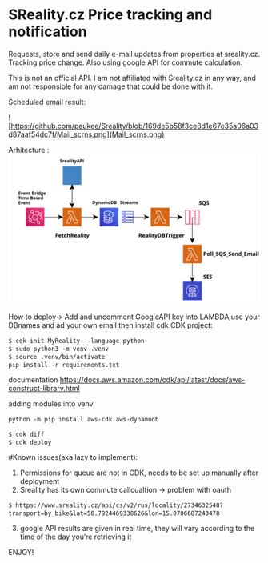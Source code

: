 
# SReality.cz Price tracking and notification
Requests, store and send daily e-mail updates from properties at sreality.cz. Tracking price change. Also using google API for commute calculation.

This is not an official API. I am not affiliated with Sreality.cz in any way, and am not responsible for any damage that could be done with it.


Scheduled email result: 

![https://github.com/paukee/Sreality/blob/169de5b58f3ce8d1e67e35a06a03d87aaf54dc7f/Mail_scrns.png](Mail_scrns.png)

Arhitecture :
![My schema](Schema.PNG)

How to deploy->
Add and uncomment GoogleAPI key into LAMBDA,use your DBnames and ad your own email
then install cdk 
CDK project:
```
$ cdk init MyReality --language python
$ sudo python3 -m venv .venv
$ source .venv/bin/activate
pip install -r requirements.txt
```
documentation
https://docs.aws.amazon.com/cdk/api/latest/docs/aws-construct-library.html


adding modules into venv 
```
python -m pip install aws-cdk.aws-dynamodb 
```

```
$ cdk diff 
$ cdk deploy
```

#Known issues(aka lazy to implement):

1. Permissions for queue are not in CDK, needs to be set up manually after deployment
2. Sreality has its own commute callcualtion -> problem with oauth
```
$ https://www.sreality.cz/api/cs/v2/rus/locality/2734632540?transport=by_bike&lat=50.7924469338626&lon=15.0706687243478
```
3. google API results are given in real time, they will vary according to the time of the day you’re retrieving it


ENJOY!






